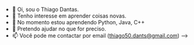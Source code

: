 - 👋 Oi, sou o Thiago Dantas.
- 👀 Tenho interesse em aprender coisas novas.
- 🌱 No momento estou aprendendo Python, Java, C++
- 💞️ Pretendo ajudar no que for preciso.
- 📫 Você pode me contactar por email (thiago50.dants@gmail.com)
-->
